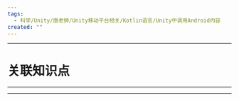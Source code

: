 ```yaml
---
tags:
  - 科学/Unity/唐老狮/Unity移动平台相关/Kotlin语言/Unity中调用Android内容
created: ""
---
```


---
# 关联知识点



---




---